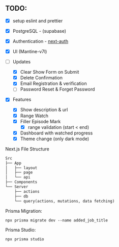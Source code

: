 ## TODO:

- [x] setup eslint and prettier
- [x] PostgreSQL - (supabase)
- [x] Authentication - [next-auth](https://github.com/nextauthjs/)
- [x] UI (Mantine-v7l)
- [ ] Updates
  - [x] Clear Show Form on Submit
  - [x] Delete Confirmation
  - [x] Email Registration & verification
  - [ ] Password Reset & Forget Password
- [x] Features

  - [x] Show description & url
  - [x] Range Watch
  - [x] Filler Episode Mark
    - [x] range validation (start < end)
  - [x] Dashboard with watched progress
  - [x] Theme change (only dark mode)

Next.js File Structure

```txt
Src
├── App
│   ├── layout
│   ├── page
│   └── api
├── Components
└── Server
    ├── actions
    ├── db
    └── query(actions, mutations, data fetching)
```

Prisma Migration:

```shell
npx prisma migrate dev --name added_job_title
```

Prisma Studio:

```shell
npx prisma studio
```
